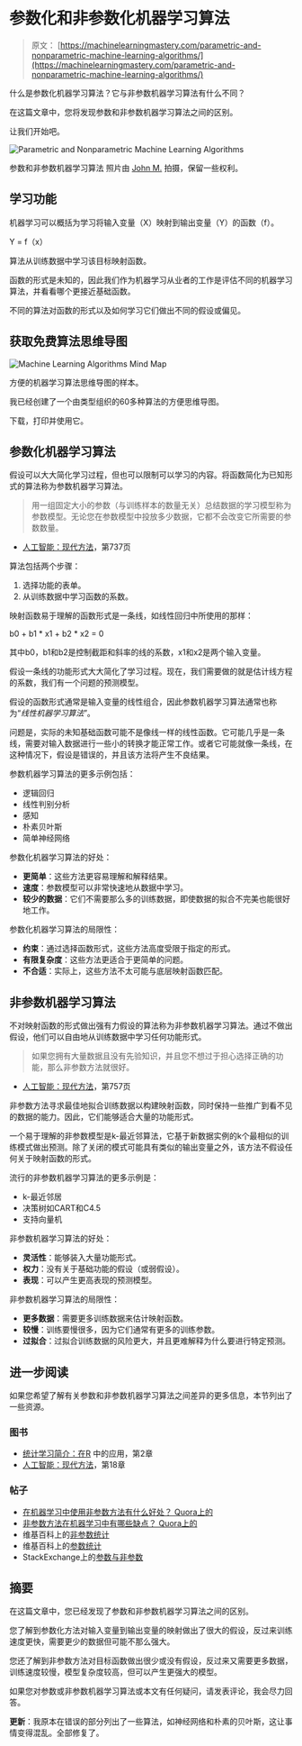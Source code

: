 # 参数化和非参数化机器学习算法

> 原文： [https://machinelearningmastery.com/parametric-and-nonparametric-machine-learning-algorithms/](https://machinelearningmastery.com/parametric-and-nonparametric-machine-learning-algorithms/)

什么是参数化机器学习算法？它与非参数机器学习算法有什么不同？

在这篇文章中，您将发现参数和非参数机器学习算法之间的区别。

让我们开始吧。

![Parametric and Nonparametric Machine Learning Algorithms](img/b326598ff8e5e20a2984032cbe165115.jpg)

参数和非参数机器学习算法
照片由 [John M.](https://www.flickr.com/photos/luxxeon/8251183362) 拍摄，保留一些权利。

## 学习功能

机器学习可以概括为学习将输入变量（X）映射到输出变量（Y）的函数（f）。

Y = f（x）

算法从训练数据中学习该目标映射函数。

函数的形式是未知的，因此我们作为机器学习从业者的工作是评估不同的机器学习算法，并看看哪个更接近基础函数。

不同的算法对函数的形式以及如何学习它们做出不同的假设或偏见。

## 获取免费算法思维导图

![Machine Learning Algorithms Mind Map](img/2ce1275c2a1cac30a9f4eea6edd42d61.jpg)

方便的机器学习算法思维导图的样本。

我已经创建了一个由类型组织的60多种算法的方便思维导图。

下载，打印并使用它。

## 参数化机器学习算法

假设可以大大简化学习过程，但也可以限制可以学习的内容。将函数简化为已知形式的算法称为参数机器学习算法。

> 用一组固定大小的参数（与训练样本的数量无关）总结数据的学习模型称为参数模型。无论您在参数模型中投放多少数据，它都不会改变它所需要的参数数量。

- [人工智能：现代方法](http://www.amazon.com/dp/0136042597?tag=inspiredalgor-20)，第737页

算法包括两个步骤：

1.  选择功能的表单。
2.  从训练数据中学习函数的系数。

映射函数易于理解的函数形式是一条线，如线性回归中所使用的那样：

b0 + b1 * x1 + b2 * x2 = 0

其中b0，b1和b2是控制截距和斜率的线的系数，x1和x2是两个输入变量。

假设一条线的功能形式大大简化了学习过程。现在，我们需要做的就是估计线方程的系数，我们有一个问题的预测模型。

假设的函数形式通常是输入变量的线性组合，因此参数机器学习算法通常也称为“_线性机器学习算法_”。

问题是，实际的未知基础函数可能不是像线一样的线性函数。它可能几乎是一条线，需要对输入数据进行一些小的转换才能正常工作。或者它可能就像一条线，在这种情况下，假设是错误的，并且该方法将产生不良结果。

参数机器学习算法的更多示例包括：

*   逻辑回归
*   线性判别分析
*   感知
*   朴素贝叶斯
*   简单神经网络

参数化机器学习算法的好处：

*   **更简单**：这些方法更容易理解和解释结果。
*   **速度**：参数模型可以非常快速地从数据中学习。
*   **较少的数据**：它们不需要那么多的训练数据，即使数据的拟合不完美也能很好地工作。

参数化机器学习算法的局限性：

*   **约束**：通过选择函数形式，这些方法高度受限于指定的形式。
*   **有限复杂度**：这些方法更适合于更简单的问题。
*   **不合适**：实际上，这些方法不太可能与底层映射函数匹配。

## 非参数机器学习算法

不对映射函数的形式做出强有力假设的算法称为非参数机器学习算法。通过不做出假设，他们可以自由地从训练数据中学习任何功能形式。

> 如果您拥有大量数据且没有先验知识，并且您不想过于担心选择正确的功能，那么非参数方法就很好。

- [人工智能：现代方法](http://www.amazon.com/dp/0136042597?tag=inspiredalgor-20)，第757页

非参数方法寻求最佳地拟合训练数据以构建映射函数，同时保持一些推广到看不见的数据的能力。因此，它们能够适合大量的功能形式。

一个易于理解的非参数模型是k-最近邻算法，它基于新数据实例的k个最相似的训练模式做出预测。除了关闭的模式可能具有类似的输出变量之外，该方法不假设任何关于映射函数的形式。

流行的非参数机器学习算法的更多示例是：

*   k-最近邻居
*   决策树如CART和C4.5
*   支持向量机

非参数机器学习算法的好处：

*   **灵活性**：能够装入大量功能形式。
*   **权力**：没有关于基础功能的假设（或弱假设）。
*   **表现**：可以产生更高表现的预测模型。

非参数机器学习算法的局限性：

*   **更多数据**：需要更多训练数据来估计映射函数。
*   **较慢**：训练要慢很多，因为它们通常有更多的训练参数。
*   **过拟合**：过拟合训练数据的风险更大，并且更难解释为什么要进行特定预测。

## 进一步阅读

如果您希望了解有关参数和非参数机器学习算法之间差异的更多信息，本节列出了一些资源。

### 图书

*   [统计学习简介：在R](http://www.amazon.com/dp/1461471370?tag=inspiredalgor-20) 中的应用，第2章
*   [人工智能：现代方法](http://www.amazon.com/dp/0136042597?tag=inspiredalgor-20)，第18章

### 帖子

*   [在机器学习中使用非参数方法有什么好处？ Quora上的](https://www.quora.com/What-are-the-advantages-of-using-non-parametric-methods-in-machine-learning)
*   [非参数方法在机器学习中有哪些缺点？ Quora上的](https://www.quora.com/What-are-the-disadvantages-of-non-parametric-methods-in-machine-learning)
*   维基百科上的[非参数统计](https://en.wikipedia.org/wiki/Nonparametric_statistics)
*   维基百科上的[参数统计](https://en.wikipedia.org/wiki/Parametric_statistics)
*   StackExchange上的[参数与非参数](http://stats.stackexchange.com/questions/50141/parametric-vs-nonparametric)

## 摘要

在这篇文章中，您已经发现了参数和非参数机器学习算法之间的区别。

您了解到参数化方法对输入变量到输出变量的映射做出了很大的假设，反过来训练速度更快，需要更少的数据但可能不那么强大。

您还了解到非参数方法对目标函数做出很少或没有假设，反过来又需要更多数据，训练速度较慢，模型复杂度较高，但可以产生更强大的模型。

如果您对参数或非参数机器学习算法或本文有任何疑问，请发表评论，我会尽力回答。

**更新**：我原本在错误的部分列出了一些算法，如神经网络和朴素的贝叶斯，这让事情变得混乱。全部修复了。